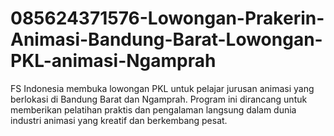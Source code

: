 # 085624371576-Lowongan-Prakerin-Animasi-Bandung-Barat-Lowongan-PKL-animasi-Ngamprah
FS Indonesia membuka lowongan PKL untuk pelajar jurusan animasi yang berlokasi di Bandung Barat dan Ngamprah. Program ini dirancang untuk memberikan pelatihan praktis dan pengalaman langsung dalam dunia industri animasi yang kreatif dan berkembang pesat.
